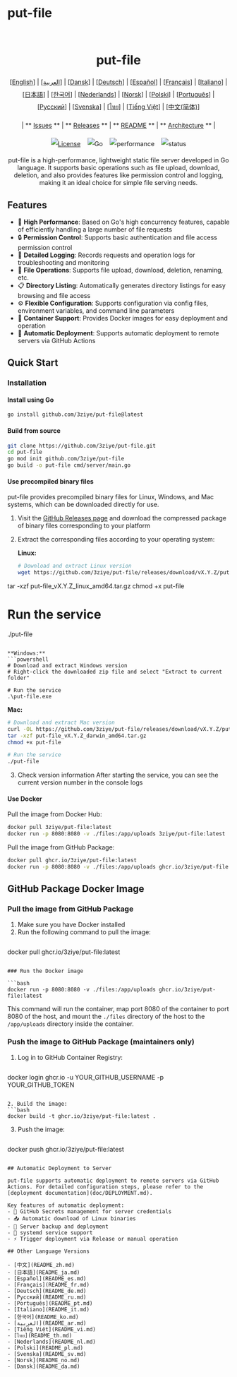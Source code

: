 # put-file

<h1 align="center" style="border-bottom: none"> 
     <a href="" target="_blank"> 
         <alt="put-file" src="" width="100" height="100"> 
     </a> 
     <br>put-file 
 </h1> 
 
 <div align="center" style="line-height: 2;"> 
   [<a href="/README.md">English</a>] | [<a href="/readme/README_ar.md">العربية</a>] | [<a href="/readme/README_da.md">Dansk</a>] | [<a href="/readme/README_de.md">Deutsch</a>] | [<a href="/readme/README_es.md">Español</a>] | [<a href="/readme/README_fr.md">Français</a>] | [<a href="/readme/README_it.md">Italiano</a>] | [<a href="/readme/README_ja.md">日本語</a>] | [<a href="/readme/README_ko.md">한국어</a>] | [<a href="/readme/README_nl.md">Nederlands</a>] | [<a href="/readme/README_no.md">Norsk</a>] | [<a href="/readme/README_pl.md">Polski</a>] | [<a href="/readme/README_pt.md">Português</a>] | [<a href="/readme/README_ru.md">Русский</a>] | [<a href="/readme/README_sv.md">Svenska</a>] | [<a href="/readme/README_th.md">ไทย</a>] | [<a href="/readme/README_vi.md">Tiếng Việt</a>] | [<a href="/readme/README_zh.md">中文(简体)</a>] 
   <br> 
   
   | ** [Issues](https://github.com/3ziye/put-file/issues) ** | ** [Releases](https://github.com/3ziye/put-file/releases) ** | ** [README](https://github.com/3ziye/put-file/blob/main/README.md) ** | ** [Architecture](https://github.com/3ziye/put-file/blob/main/doc/architecture.md) ** | 
   <br> 
   
   [![License](https://img.shields.io/badge/License-MIT-green.svg)](https://opensource.org/licenses/MIT) 
   &nbsp;&nbsp; 
   ![Go](https://img.shields.io/badge/language-Go-blue.svg) 
   &nbsp;&nbsp; 
   ![performance](https://img.shields.io/badge/performance-high-yellow.svg) 
   &nbsp;&nbsp; 
   ![status](https://img.shields.io/badge/status-Stable-green.svg) 
 </div> 
 
 <p align="center">put-file is a high-performance, lightweight static file server developed in Go language. It supports basic operations such as file upload, download, deletion, and also provides features like permission control and logging, making it an ideal choice for simple file serving needs.</p>

## Features

- 🚀 **High Performance**: Based on Go's high concurrency features, capable of efficiently handling a large number of file requests
- 🔒 **Permission Control**: Supports basic authentication and file access permission control
- 📝 **Detailed Logging**: Records requests and operation logs for troubleshooting and monitoring
- 📁 **File Operations**: Supports file upload, download, deletion, renaming, etc.
- 📋 **Directory Listing**: Automatically generates directory listings for easy browsing and file access
- ⚙️ **Flexible Configuration**: Supports configuration via config files, environment variables, and command line parameters
- 🐳 **Container Support**: Provides Docker images for easy deployment and operation
- 🚀 **Automatic Deployment**: Supports automatic deployment to remote servers via GitHub Actions

## Quick Start

### Installation

#### Install using Go

```bash
go install github.com/3ziye/put-file@latest
```

#### Build from source

```bash
git clone https://github.com/3ziye/put-file.git
cd put-file
go mod init github.com/3ziye/put-file
go build -o put-file cmd/server/main.go
```

#### Use precompiled binary files

put-file provides precompiled binary files for Linux, Windows, and Mac systems, which can be downloaded directly for use.

1. Visit the [GitHub Releases page](https://github.com/3ziye/put-file/releases) and download the compressed package of binary files corresponding to your platform

2. Extract the corresponding files according to your operating system:

   **Linux:**
   ```bash
   # Download and extract Linux version
   wget https://github.com/3ziye/put-file/releases/download/vX.Y.Z/put-file_vX.Y.Z_linux_amd64.tar.gz
tar -xzf put-file_vX.Y.Z_linux_amd64.tar.gz
chmod +x put-file
   
   # Run the service
   ./put-file
   ```
   
   **Windows:**
   ```powershell
   # Download and extract Windows version
   # Right-click the downloaded zip file and select "Extract to current folder"
   
   # Run the service
   .\put-file.exe
   ```
   
   **Mac:**
   ```bash
   # Download and extract Mac version
   curl -OL https://github.com/3ziye/put-file/releases/download/vX.Y.Z/put-file_vX.Y.Z_darwin_amd64.tar.gz
tar -xzf put-file_vX.Y.Z_darwin_amd64.tar.gz
chmod +x put-file
   
   # Run the service
   ./put-file
   ```

3. Check version information
   After starting the service, you can see the current version number in the console logs

#### Use Docker

Pull the image from Docker Hub:
```bash
docker pull 3ziye/put-file:latest
docker run -p 8080:8080 -v ./files:/app/uploads 3ziye/put-file:latest
```

Pull the image from GitHub Package:
```bash
docker pull ghcr.io/3ziye/put-file:latest
docker run -p 8080:8080 -v ./files:/app/uploads ghcr.io/3ziye/put-file:latest
```

## GitHub Package Docker Image

### Pull the image from GitHub Package

1. Make sure you have Docker installed
2. Run the following command to pull the image:
   ```bash
docker pull ghcr.io/3ziye/put-file:latest
   ```

### Run the Docker image

```bash
docker run -p 8080:8080 -v ./files:/app/uploads ghcr.io/3ziye/put-file:latest
```

This command will run the container, map port 8080 of the container to port 8080 of the host, and mount the `./files` directory of the host to the `/app/uploads` directory inside the container.

### Push the image to GitHub Package (maintainers only)

1. Log in to GitHub Container Registry:
   ```bash
docker login ghcr.io -u YOUR_GITHUB_USERNAME -p YOUR_GITHUB_TOKEN
   ```

2. Build the image:
   ```bash
docker build -t ghcr.io/3ziye/put-file:latest .
   ```

3. Push the image:
   ```bash
docker push ghcr.io/3ziye/put-file:latest
   ```

## Automatic Deployment to Server

put-file supports automatic deployment to remote servers via GitHub Actions. For detailed configuration steps, please refer to the [deployment documentation](doc/DEPLOYMENT.md).

Key features of automatic deployment:
- 🔑 GitHub Secrets management for server credentials
- 📥 Automatic download of Linux binaries
- 📁 Server backup and deployment
- 🚀 systemd service support
- ⚡ Trigger deployment via Release or manual operation

## Other Language Versions

- [中文](README_zh.md)
- [日本語](README_ja.md)
- [Español](README_es.md)
- [Français](README_fr.md)
- [Deutsch](README_de.md)
- [Русский](README_ru.md)
- [Português](README_pt.md)
- [Italiano](README_it.md)
- [한국어](README_ko.md)
- [العربية](README_ar.md)
- [Tiếng Việt](README_vi.md)
- [ไทย](README_th.md)
- [Nederlands](README_nl.md)
- [Polski](README_pl.md)
- [Svenska](README_sv.md)
- [Norsk](README_no.md)
- [Dansk](README_da.md)